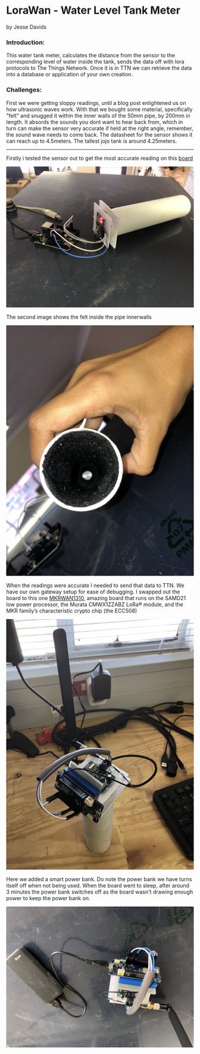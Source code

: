# LoraWan - Water Level Tank Meter 
by Jesse Davids


<h3>Introduction:</h3>

This water tank meter, calculates the distance from the sensor to the corresponding level of water inside the tank, 
sends the data off with lora protocols to The Things Network. Once it is in TTN we can retrieve the data into a 
database or application of your own creation.

<h3>Challenges:</h3>

First we were getting sloppy readings, until a blog post enlightened us on how ultrasonic waves work. With that
we bought some material, specifically "felt" and snugged it within the inner walls of the 50mm pipe, by 200mm in length. 
It absords the sounds you dont want to hear back from, which in turn can make the sensor very accurate if held at the 
right angle, remember, the sound wave needs to come back. The datasheet for the sensor shows it can reach up to
4.5meters. The tallest jojo tank is around 4.25meters.

-------------------------------------------------------------------------------------------------------------------


Firstly i tested the sensor out to get the most accurate reading on this [board](https://www.robotics.org.za/7D3C576A?search=leo%20eth)

![title](photo_2021-01-22_12-06-49.jpg)

The second image shows the felt inside the pipe innerwalls

![title](photo_2021-01-22_12-06-34.jpg)

When the readings were accurate I needed to send that data to TTN. We have our own gateway setup for ease of debugging.
I swapped out the board to this one [MKRWAN1310](https://store.arduino.cc/mkr-wan-1310), amazing board that runs on the
SAMD21 low power processor, the Murata CMWX1ZZABZ LoRa® module, and the MKR family’s characteristic crypto chip (the ECC508)

![title](photo_2021-01-22_12-06-23.jpg)

Here we added a smart power bank. Do note the power bank we have turns itself off when not being used. When the board
went to sleep, after around 3 minutes the power bank switches off as the board wasn't drawing enough power to keep
the power bank on.

![title](photo_2021-01-22_12-06-30.jpg)
